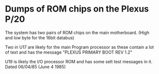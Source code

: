 # Dumps of ROM chips on the Plexus P/20

The system has two pairs of ROM chips on the main motherboard. (High and low byte for the 16bit databus)

Two in U17 are likely for the main Program processor as these contain a lot of text and has the message "PLEXUS PRIMARY BOOT REV 1.2"

U19 is likely the I/O processor ROM and has some selt test messages in it. Dated 06/04/85 (June 4 1985)
